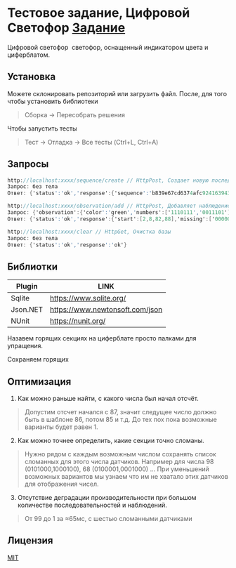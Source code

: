 ﻿# Тестовое задание, Цифровой Светофор [Задание](https://github.com/BolatovAlau/Trafic/blob/master/TraficLight/%D0%A2%D0%B5%D1%81%D1%82%D0%BE%D0%B2%D0%BE%D0%B5%20%D0%B7%D0%B0%D0%B4%D0%B0%D0%BD%D0%B8%D0%B5%20%D0%A6%D0%B8%D1%84%D1%80%D0%BE%D0%B2%D0%BE%D0%B9%20%D0%A1%D0%B2%D0%B5%D1%82%D0%BE%D1%84%D0%BE%D1%80%20(b).pdf)

Цифровой светофор ­ светофор, оснащенный индикатором цвета и циферблатом. 

## Установка

Можете склонировать репозиторий или загрузить файл. После, для того чтобы установить библиотеки
> Сборка -> Пересобрать решения

Чтобы запустить тесты
> Тест -> Отладка -> Все тесты (Ctrl+L, Ctrl+A)

## Запросы

```c#
http://localhost:xxxx/sequence/create // HttpPost, Создает новую последовательность
Запрос: без тела
Ответ: {'status':'ok','response':{'sequence':'b839e67c­d637­4afc­9241­63943c4fea83'}}

http://localhost:xxxx/observation/add // HttpPost, Добавляет наблюдение для последовательности
Запрос: {'observation':{'color':'green','numbers':['1110111','0011101']},'sequence':'b839e67c­d637­4afc­9241­63943c4fea83'}
Ответ: {'status':'ok','response':{'start':[2,8,82,88],'missing':['0000000','1000000']}}

http://localhost:xxxx/clear // HttpGet, Очистка базы
Запрос: без тела
Ответ: {'status':'ok','response':'ok'}
```

## Библиотки

| Plugin | LINK |
| ------ | ------ |
| Sqlite | https://www.sqlite.org/ |
| Json.NET | https://www.newtonsoft.com/json |
| NUnit | https://nunit.org/ |

Назавем горящих секциях на циферблате просто палками для упращения.

Сохраняем горящих 

##  Оптимизация

1. Как можно раньше найти, с какого числа был начал отсчёт.
> Допустим отсчет начался с 87, значит следущее число должно быть в шаблоне 86, потом 85 и т.д. До тех пох пока возможные варианты будет равен 1.
2. Как можно точнее определить, какие секции точно сломаны.
> Нужно рядом с каждым возможным числом сохранять список сломанных для этого числа датчиков. 
Например для числа 98 (0101000,1000100), 68 (0100001,0001000) ... При уменьшений возможных вариантов мы узнаем что им не хватало этих датчиков для отображения чисел.
3. Отсутствие деградации производительности при большом количестве
последовательностей и наблюдений.
> От 99 до 1 за ≈65мс, с шестью сломанными датчиками
## Лицензия
[MIT](https://choosealicense.com/licenses/mit/)

